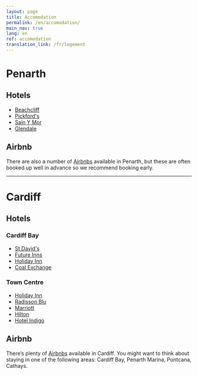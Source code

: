 ```yaml
---
layout: page
title: Accomodation
permalink: /en/accomodation/
main_nav: true
lang: en
ref: accomodation
translation_link: /fr/logement
---
```


<h1 id="penarth">Penarth</h1>

<h2 id="hotels-penarth">Hotels</h2>

<ul>
  <li><a class="link" href="https://beachcliff.co.uk/">Beachcliff</a></li>
  <li><a class="link" href="https://pickfordsgalleypenarth.co.uk/">Pickford's</a></li>
  <li><a class="link" href="https://sain-y-mor-boutique-hotel-courtyard-room-by-staybc-penarth.hotelmix.co.uk/">Sain Y Mor</a></li>
  <li><a class="link" href="http://www.glendalehotel.co.uk/">Glendale</a></li>
</ul>

<h2 id="airbnb-penarth">Airbnb</h2>

<p>There are also a number of <a class="link" href="https://www.airbnb.co.uk/s/Penarth/homes?tab_id=home_tab&refinement_paths%5B%5D=%2Fhomes&flexible_trip_lengths%5B%5D=one_week&price_filter_input_type=0&price_filter_num_nights=5&query=Penarth&place_id=ChIJte8yQ2EDbkgRFlgz0MCWO-o&date_picker_type=calendar&checkin=2023-07-22&checkout=2023-07-23&source=structured_search_input_header&search_type=autocomplete_click">Airbnbs</a> available in Penarth, but these are often booked up well in advance so we recommend booking early.</p>

<hr>

<h1 id="cardiff">Cardiff</h1>

<h2 id="hotels-cardiff">Hotels</h2>
<h3>Cardiff Bay</h3>
<ul>
  <li><a class="link" href="https://stdavids.vocohotels.com/">St David's</a></li>
  <li><a class="link" href="https://www.futureinns.co.uk/cardiff/">Future Inns</a></li>
  <li><a class="link" href="https://www.ihg.com/holidayinnexpress/hotels/gb/en/cardiff/cdfba/hoteldetail">Holiday Inn</a></li>
  <li><a class="link" href="https://coalexchangecardiff.co.uk/">Coal Exchange</a></li>
</ul>
<h3>Town Centre</h3>
<ul>
  <li><a class="link" href="https://www.ihg.com/holidayinn/hotels/gb/en/cardiff/cdfcy/hoteldetail">Holiday Inn</a></li>
  <li><a class="link" href="https://www.radissonhotels.com/en-us/hotels/radisson-blu-cardiff">Radisson Blu</a></li>
  <li><a class="link" href="https://www.marriott.co.uk/hotels/travel/cwldt-cardiff-marriott-hotel/">Marriott</a></li>
  <li><a class="link" href="https://www.hilton.com/en/hotels/cwlhitw-hilton-cardiff/">Hilton</a></li>
  <li><a class="link" href="https://www.ihg.com/hotelindigo/hotels/gb/en/cardiff/cdfin/hoteldetail">Hotel Indigo</a></li>
</ul>

<h2 id="airbnb-cardiff">Airbnb</h2>

<p>There’s plenty of <a class="link" href="https://www.airbnb.co.uk/s/Cardiff/homes?tab_id=home_tab&refinement_paths%5B%5D=%2Fhomes&flexible_trip_lengths%5B%5D=one_week&price_filter_input_type=0&price_filter_num_nights=1&query=Cardiff&date_picker_type=calendar&checkin=2023-07-22&checkout=2023-07-23&source=structured_search_input_header&search_type=autocomplete_click&place_id=ChIJ9VPsNNQCbkgRDmeGZdsGNBQ">Airbnbs</a> available in Cardiff. You might want to think about staying in one of the following areas: Cardiff Bay, Penarth Marina, Pontcana, Cathays.</p>
